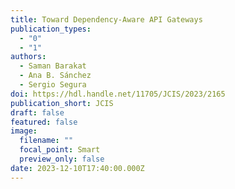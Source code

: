 ```yaml
---
title: Toward Dependency-Aware API Gateways
publication_types:
  - "0"
  - "1"
authors:
  - Saman Barakat
  - Ana B. Sánchez
  - Sergio Segura
doi: https://hdl.handle.net/11705/JCIS/2023/2165
publication_short: JCIS
draft: false
featured: false
image:
  filename: ""
  focal_point: Smart
  preview_only: false
date: 2023-12-10T17:40:00.000Z
---
```

